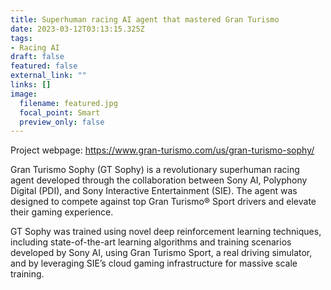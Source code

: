 ```yaml
---
title: Superhuman racing AI agent that mastered Gran Turismo
date: 2023-03-12T03:13:15.325Z
tags:
- Racing AI
draft: false
featured: false
external_link: ""
links: []
image:
  filename: featured.jpg
  focal_point: Smart
  preview_only: false
---
```

Project webpage: https://www.gran-turismo.com/us/gran-turismo-sophy/

Gran Turismo Sophy (GT Sophy) is a revolutionary superhuman racing agent developed through the collaboration between Sony AI, Polyphony Digital (PDI), and Sony Interactive Entertainment (SIE). The agent was designed to compete against top Gran Turismo® Sport drivers and elevate their gaming experience.

GT Sophy was trained using novel deep reinforcement learning techniques, including state-of-the-art learning algorithms and training scenarios developed by Sony AI, using Gran Turismo Sport, a real driving simulator, and by leveraging SIE’s cloud gaming infrastructure for massive scale training.
